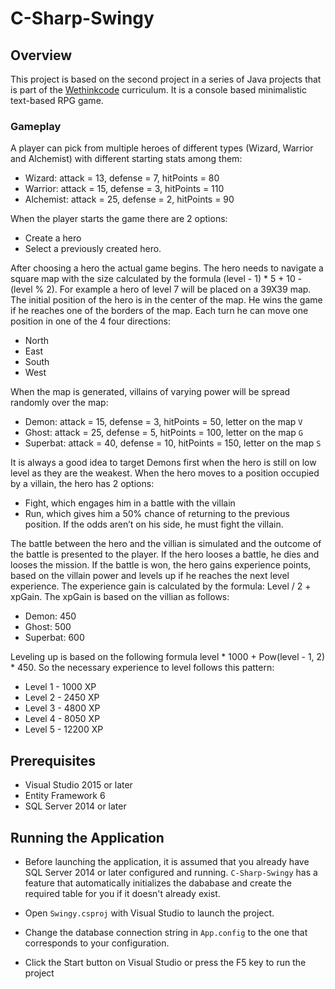 # C-Sharp-Swingy

## Overview

This project is based on the second project in a series of Java projects that is part of the [Wethinkcode](https://www.wethinkcode.co.za/) curriculum. It is a console based minimalistic text-based RPG game.

### Gameplay

A player can pick from multiple heroes of different types (Wizard, Warrior and Alchemist) with different starting stats among them:

- Wizard: attack = 13, defense = 7, hitPoints = 80
- Warrior: attack = 15, defense = 3, hitPoints = 110
- Alchemist: attack = 25, defense = 2, hitPoints = 90

When the player starts the game there are 2 options:

- Create a hero
- Select a previously created hero.

After choosing a hero the actual game begins. The hero needs to navigate a square map with the size calculated by the formula (level - 1) * 5 + 10 - (level % 2). For example a hero of level 7 will be placed on a 39X39 map. The initial position of the hero is in the center of the map. He wins the game if he reaches one of the borders of the map. Each turn he can move one position in one of the 4 four directions:

- North
- East
- South
- West

When the map is generated, villains of varying power will be spread randomly over the map:

- Demon: attack = 15, defense = 3, hitPoints = 50, letter on the map `V`
- Ghost: attack = 25, defense = 5, hitPoints = 100, letter on the map `G`
- Superbat: attack = 40, defense = 10, hitPoints = 150, letter on the map `S`

It is always a good idea to target Demons first when the hero is still on low level as they are the weakest. When the hero moves to a position occupied by a villain, the hero has 2 options:

- Fight, which engages him in a battle with the villain
- Run, which gives him a 50% chance of returning to the previous position. If the odds aren’t on his side, he must fight the villain.

The battle between the hero and the villian is simulated and the outcome of the battle is presented to the player. If the hero looses a battle, he dies and looses the mission. If the battle is won, the hero gains experience points, based on the villain power and levels up if he reaches the next level experience. The experience gain is calculated by the formula: Level / 2 + xpGain. The xpGain is based on the villian as follows:

- Demon: 450
- Ghost: 500
- Superbat: 600

Leveling up is based on the following formula level * 1000 + Pow(level - 1, 2) * 450. So the necessary experience to level follows this pattern:

- Level 1 - 1000 XP
- Level 2 - 2450 XP
- Level 3 - 4800 XP
- Level 4 - 8050 XP
- Level 5 - 12200 XP

## Prerequisites

- Visual Studio 2015 or later
- Entity Framework 6
- SQL Server 2014 or later

## Running the Application

- Before launching the application, it is assumed that you already have SQL Server 2014 or later configured and running. `C-Sharp-Swingy` has a feature that automatically initializes the dababase and create the required table for you if it doesn't already exist.

- Open `Swingy.csproj` with Visual Studio to launch the project.

- Change the database connection string in `App.config` to the one that corresponds to your configuration.

- Click the Start button on Visual Studio or press the F5 key to run the project





